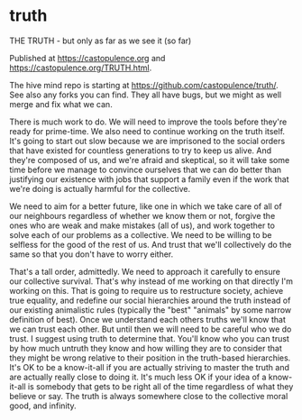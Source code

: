 # truth
THE TRUTH - but only as far as we see it (so far)

Published at https://castopulence.org and
https://castopulence.org/TRUTH.html.

The hive mind repo is starting at https://github.com/castopulence/truth/.
See also any forks you can find. They all have bugs, but we might as well
merge and fix what we can.

There is much work to do. We will need to improve the tools before they're
ready for prime-time. We also need to continue working on the truth
itself. It's going to start out slow because we are imprisoned to the
social orders that have existed for countless generations to try to keep
us alive. And they're composed of us, and we're afraid and skeptical, so
it will take some time before we manage to convince ourselves that we can
do better than justifying our existence with jobs that support a family
even if the work that we're doing is actually harmful for the collective.

We need to aim for a better future, like one in which we take care of all
of our neighbours regardless of whether we know them or not, forgive the
ones who are weak and make mistakes (all of us), and work together to
solve each of our problems as a collective. We need to be willing to be
selfless for the good of the rest of us. And trust that we'll collectively
do the same so that you don't have to worry either.

That's a tall order, admittedly. We need to approach it carefully to
ensure our collective survival. That's why instead of me working on that
directly I'm working on this. That is going to require us to restructure
society, achieve true equality, and redefine our social hierarchies around
the truth instead of our existing animalistic rules (typically the "best"
"animals" by some narrow definition of best). Once we understand each
others truths we'll know that we can trust each other. But until then we
will need to be careful who we do trust. I suggest using truth to
determine that. You'll know who you can trust by how much untruth they
know and how willing they are to consider that they might be wrong
relative to their position in the truth-based hierarchies. It's OK to be a
know-it-all if you are actually striving to master the truth and are
actually really close to doing it. It's much less OK if your idea of a
know-it-all is somebody that gets to be right all of the time regardless
of what they believe or say. The truth is always somewhere close to the
collective moral good, and infinity.
